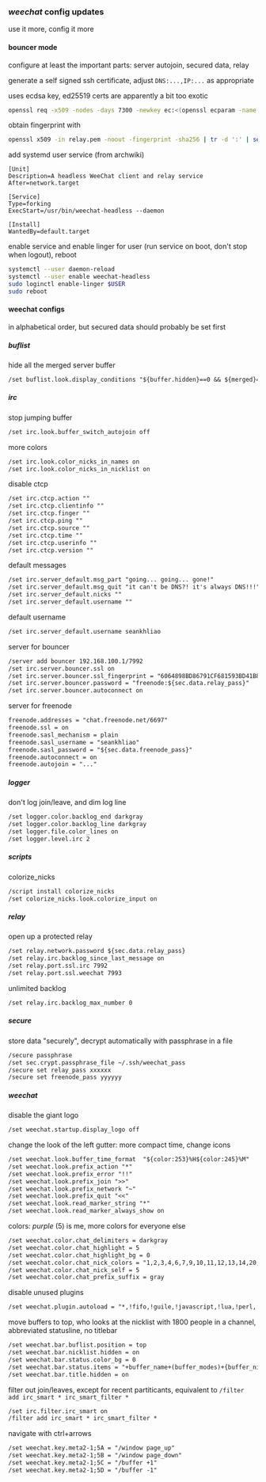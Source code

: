 ### _weechat_ config updates

use it more, config it more

#### bouncer mode

configure at least the important parts:
server autojoin, secured data, relay

generate a self signed ssh certificate,
adjust `DNS:...,IP:...` as appropriate

uses ecdsa key,
ed25519 certs are apparently a bit too exotic

```sh
openssl req -x509 -nodes -days 7300 -newkey ec:<(openssl ecparam -name prime256v1) -keyout relay.pem -out relay.pem -subj "/O=weechat/CN=localhost" -addext "subjectAltName=DNS:localhost,IP:0.0.0.0"
```

obtain fingerprint with

```sh
openssl x509 -in relay.pem -noout -fingerprint -sha256 | tr -d ':' | sed 's/.*=\(.*\)/\1/'
```

add systemd user service (from archwiki)

```systemd
[Unit]
Description=A headless WeeChat client and relay service
After=network.target

[Service]
Type=forking
ExecStart=/usr/bin/weechat-headless --daemon

[Install]
WantedBy=default.target
```

enable service and enable linger for user
(run service on boot, don't stop when logout),
reboot

```sh
systemctl --user daemon-reload
systemctl --user enable weechat-headless
sudo loginctl enable-linger $USER
sudo reboot
```

#### weechat configs

in alphabetical order,
but secured data should probably be set first

##### buflist

hide all the merged server buffer

```txt
/set buflist.look.display_conditions "${buffer.hidden}==0 && ${merged}==0 || ${name}==weechat"
```

##### irc

stop jumping buffer

```txt
/set irc.look.buffer_switch_autojoin off
```

more colors

```txt
/set irc.look.color_nicks_in_names on
/set irc.look.color_nicks_in_nicklist on
```

disable ctcp

```txt
/set irc.ctcp.action ""
/set irc.ctcp.clientinfo ""
/set irc.ctcp.finger ""
/set irc.ctcp.ping ""
/set irc.ctcp.source ""
/set irc.ctcp.time ""
/set irc.ctcp.userinfo ""
/set irc.ctcp.version ""
```

default messages

```txt
/set irc.server_default.msg_part "going... going... gone!"
/set irc.server_default.msg_quit "it can't be DNS?! it's always DNS!!!"
/set irc.server_default.nicks ""
/set irc.server_default.username ""
```

default username

```txt
/set irc.server_default.username seankhliao
```

server for bouncer

```txt
/server add bouncer 192.168.100.1/7992
/set irc.server.bouncer.ssl on
/set irc.server.bouncer.ssl_fingerprint = "6064898BD86791CF681593BD41B86541F2EFE6B34708D95C1ED7412794626528"
/set irc.server.bouncer.password = "freenode:${sec.data.relay_pass}"
/set irc.server.bouncer.autoconnect on
```

server for freenode

```txt
freenode.addresses = "chat.freenode.net/6697"
freenode.ssl = on
freenode.sasl_mechanism = plain
freenode.sasl_username = "seankhliao"
freenode.sasl_password = "${sec.data.freenode_pass}"
freenode.autoconnect = on
freenode.autojoin = "..."
```

##### logger

don't log join/leave, and dim log line

```txt
/set logger.color.backlog_end darkgray
/set logger.color.backlog_line darkgray
/set logger.file.color_lines on
/set logger.level.irc 2
```

##### scripts

colorize_nicks

```txt
/script install colorize_nicks
/set colorize_nicks.look.colorize_input on
```

##### relay

open up a protected relay

```txt
/set relay.network.password ${sec.data.relay_pass}
/set relay.irc.backlog_since_last_message on
/set relay.port.ssl.irc 7992
/set relay.port.ssl.weechat 7993
```

unlimited backlog

```txt
/set relay.irc.backlog_max_number 0
```

##### secure

store data "securely",
decrypt automatically with passphrase in a file

```txt
/secure passphrase
/set sec.crypt.passphrase_file ~/.ssh/weechat_pass
/secure set relay_pass xxxxxx
/secure set freenode_pass yyyyyy
```

##### weechat

disable the giant logo

```txt
/set weechat.startup.display_logo off
```

change the look of the left gutter:
more compact time,
change icons

```txt
/set weechat.look.buffer_time_format  "${color:253}%H${color:245}%M"
/set weechat.look.prefix_action "*"
/set weechat.look.prefix_error "!!"
/set weechat.look.prefix_join ">>"
/set weechat.look.prefix_network "~"
/set weechat.look.prefix_quit "<<"
/set weechat.look.read_marker_string "*"
/set weechat.look.read_marker_always_show on
```

colors:
_purple_ (5) is me,
more colors for everyone else

```txt
/set weechat.color.chat_delimiters = darkgray
/set weechat.color.chat_highlight = 5
/set weechat.color.chat_highlight_bg = 0
/set weechat.color.chat_nick_colors = "1,2,3,4,6,7,9,10,11,12,13,14,20,21,22,23,24,25,26,27,28,29,30,31,32,33,34,35,37,38,39,40,41,42,43,44,45,46,47,48,49,50,51,69,70,182,183,184,224,225,226,227"
/set weechat.color.chat_nick_self = 5
/set weechat.color.chat_prefix_suffix = gray
```

disable unused plugins

```txt
/set weechat.plugin.autoload = "*,!fifo,!guile,!javascript,!lua,!perl,!php,!ruby,!tcl,!spell,!xfer"
```

move buffers to top,
who looks at the nicklist with 1800 people in a channel,
abbreviated statusline,
no titlebar

```txt
/set weechat.bar.buflist.position = top
/set weechat.bar.nicklist.hidden = on
/set weechat.bar.status.color_bg = 0
/set weechat.bar.status.items = "+buffer_name+(buffer_modes)+{buffer_nicklist_count}+buffer_zoom+buffer_filter,scroll,[lag],[hotlist],completion"
/set weechat.bar.title.hidden = on
```

filter out join/leaves, except for recent partiticants,
equivalent to
`/filter add irc_smart * irc_smart_filter *`

```txt
/set irc.filter.irc_smart on
/filter add irc_smart * irc_smart_filter *
```

navigate with ctrl+arrows

```txt
/set weechat.key.meta2-1;5A = "/window page_up"
/set weechat.key.meta2-1;5B = "/window page_down"
/set weechat.key.meta2-1;5C = "/buffer +1"
/set weechat.key.meta2-1;5D = "/buffer -1"
```
